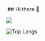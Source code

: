 <img src="https://komarev.com/ghpvc/?username=anemon-a&style=flat-square&color=blue" alt=""/>
## Hi there 👋

<!--
**anemon-a/anemon-a** is a ✨ _special_ ✨ repository because its `README.md` (this file) appears on your GitHub profile.

Here are some ideas to get you started:

- 🔭 I’m currently working on ...
- 🌱 I’m currently learning ...
- 👯 I’m looking to collaborate on ...
- 🤔 I’m looking for help with ...
- 💬 Ask me about ...
- 📫 How to reach me: ...
- 😄 Pronouns: ...
- ⚡ Fun fact: ...
-->
![](https://leetcard.jacoblin.cool/anemon-a?theme=light)

![Top Langs](https://github-readme-stats.vercel.app/api/top-langs/?username=anemon-a&layout=compact)
